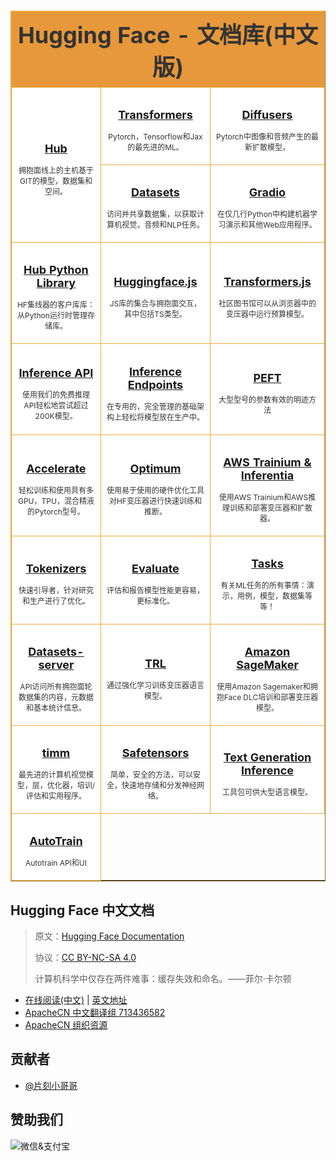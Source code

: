 <!-- Row Highlight Javascript -->
<script type="text/javascript">
	window.onload=function(){
	var tfrow = document.getElementById('tfhover').rows.length;
	var tbRow=[];
	for (var i=1;i<tfrow;i++) {
		tbRow[i]=document.getElementById('tfhover').rows[i];
		tbRow[i].onmouseover = function(){
		  this.style.backgroundColor = '#f3f8aa';
		};
		tbRow[i].onmouseout = function() {
		  this.style.backgroundColor = '#ffffff';
		};
	}
};
</script>

<style type="text/css">
table.tftable {font-size:12px;color:#333333;width:100%;border-width: 1px;border-color: #ebab3a;border-collapse: collapse;}
table.tftable th {font-size:36px;background-color:#e6983b;border-width: 1px;padding: 8px;border-style: solid;border-color: #ebab3a;text-align:center; height:120px;}
table.tftable tr {background-color:#ffffff;}
table.tftable td {font-size:12px;border-width: 1px;padding: 8px;border-style: solid;border-color: #ebab3a;text-align:center;}
</style>


<table id='tfhover' class='tftable' border='1'>
    <tr><th colspan='3'>Hugging Face - 文档库(中文版)</th></tr>
<tr>
    <td rowspan='2'>
        <h2><a href='https://huggingface.apachecn.org/docs/hub' target='_blank'>Hub</a></h2>
        <p>拥抱面线上的主机基于GIT的模型，数据集和空间。</p>
    </td>
    <td rowspan='1'>
        <h2><a href='https://huggingface.apachecn.org/docs/transformers' target='_blank'>Transformers</a></h2>
        <p>Pytorch，Tensorflow和Jax的最先进的ML。</p>
    </td>
    <td rowspan='1'>
        <h2><a href='https://huggingface.apachecn.org/docs/diffusers' target='_blank'>Diffusers</a></h2>
        <p>Pytorch中图像和音频产生的最新扩散模型。</p>
    </td>
</tr><tr>
    <td rowspan='1'>
        <h2><a href='https://huggingface.apachecn.org/docs/datasets' target='_blank'>Datasets</a></h2>
        <p>访问并共享数据集，以获取计算机视觉，音频和NLP任务。</p>
    </td>
    <td rowspan='1'>
        <h2><a href='https://huggingface.apachecn.orghttps://www.gradio.app/docs/' target='_blank'>Gradio</a></h2>
        <p>在仅几行Python中构建机器学习演示和其他Web应用程序。</p>
    </td>
</tr><tr>
    <td rowspan='1'>
        <h2><a href='https://huggingface.apachecn.org/docs/huggingface_hub' target='_blank'>Hub Python Library</a></h2>
        <p>HF集线器的客户库库：从Python运行时管理存储库。</p>
    </td>
    <td rowspan='1'>
        <h2><a href='https://huggingface.apachecn.org/docs/huggingface.js' target='_blank'>Huggingface.js</a></h2>
        <p>JS库的集合与拥抱面交互，其中包括TS类型。</p>
    </td>
    <td rowspan='1'>
        <h2><a href='https://huggingface.apachecn.org/docs/transformers.js' target='_blank'>Transformers.js</a></h2>
        <p>社区图书馆可以从浏览器中的变压器中运行预算模型。</p>
    </td>
</tr><tr>
    <td rowspan='1'>
        <h2><a href='https://huggingface.apachecn.org/docs/api-inference' target='_blank'>Inference API</a></h2>
        <p>使用我们的免费推理API轻松地尝试超过200K模型。</p>
    </td>
    <td rowspan='1'>
        <h2><a href='https://huggingface.apachecn.org/docs/inference-endpoints' target='_blank'>Inference Endpoints</a></h2>
        <p>在专用的，完全管理的基础架构上轻松将模型放在生产中。</p>
    </td>
    <td rowspan='1'>
        <h2><a href='https://huggingface.apachecn.org/docs/peft' target='_blank'>PEFT</a></h2>
        <p>大型型号的参数有效的明迹方法</p>
    </td>
</tr><tr>
    <td rowspan='1'>
        <h2><a href='https://huggingface.apachecn.org/docs/accelerate' target='_blank'>Accelerate</a></h2>
        <p>轻松训练和使用具有多GPU，TPU，混合精液的Pytorch型号。</p>
    </td>
    <td rowspan='1'>
        <h2><a href='https://huggingface.apachecn.org/docs/optimum' target='_blank'>Optimum</a></h2>
        <p>使用易于使用的硬件优化工具对HF变压器进行快速训练和推断。</p>
    </td>
    <td rowspan='1'>
        <h2><a href='https://huggingface.apachecn.org/docs/optimum-neuron' target='_blank'>AWS Trainium & Inferentia</a></h2>
        <p>使用AWS Trainium和AWS推理训练和部署变压器和扩散器。</p>
    </td>
</tr><tr>
    <td rowspan='1'>
        <h2><a href='https://huggingface.apachecn.org/docs/tokenizers' target='_blank'>Tokenizers</a></h2>
        <p>快速引导者，针对研究和生产进行了优化。</p>
    </td>
    <td rowspan='1'>
        <h2><a href='https://huggingface.apachecn.org/docs/evaluate' target='_blank'>Evaluate</a></h2>
        <p>评估和报告模型性能更容易，更标准化。</p>
    </td>
    <td rowspan='1'>
        <h2><a href='https://huggingface.apachecn.org/tasks' target='_blank'>Tasks</a></h2>
        <p>有关ML任务的所有事情：演示，用例，模型，数据集等等！</p>
    </td>
</tr><tr>
    <td rowspan='1'>
        <h2><a href='https://huggingface.apachecn.org/docs/datasets-server' target='_blank'>Datasets-server</a></h2>
        <p>API访问所有拥抱面轮数据集的内容，元数据和基本统计信息。</p>
    </td>
    <td rowspan='1'>
        <h2><a href='https://huggingface.apachecn.org/docs/trl' target='_blank'>TRL</a></h2>
        <p>通过强化学习训练变压器语言模型。</p>
    </td>
    <td rowspan='1'>
        <h2><a href='https://huggingface.apachecn.org/docs/sagemaker' target='_blank'>Amazon SageMaker</a></h2>
        <p>使用Amazon Sagemaker和拥抱Face DLC培训和部署变压器模型。</p>
    </td>
</tr><tr>
    <td rowspan='1'>
        <h2><a href='https://huggingface.apachecn.org/docs/timm' target='_blank'>timm</a></h2>
        <p>最先进的计算机视觉模型，层，优化器，培训/评估和实用程序。</p>
    </td>
    <td rowspan='1'>
        <h2><a href='https://huggingface.apachecn.org/docs/safetensors' target='_blank'>Safetensors</a></h2>
        <p>简单，安全的方法，可以安全，快速地存储和分发神经网络。</p>
    </td>
    <td rowspan='1'>
        <h2><a href='https://huggingface.apachecn.org/docs/text-generation-inference' target='_blank'>Text Generation Inference</a></h2>
        <p>工具包可供大型语言模型。</p>
    </td>
</tr>
<tr>
    <td rowspan='1'>
        <h2><a href='https://huggingface.apachecn.org/docs/autotrain' target='_blank'>AutoTrain</a></h2>
        <p>Autotrain API和UI</p>
    </td>
</tr>
</table>

## Hugging Face 中文文档

> 原文：[Hugging Face Documentation](https://huggingface.co/docs)
>
> 协议：[CC BY-NC-SA 4.0](http://creativecommons.org/licenses/by-nc-sa/4.0/)
>
> 计算机科学中仅存在两件难事：缓存失效和命名。——菲尔·卡尔顿

* [在线阅读(中文)](https://huggingface.apachecn.org) | [英文地址](https://huggingface.co/docs)
* [ApacheCN 中文翻译组 713436582](https://qm.qq.com/cgi-bin/qm/qr?k=5u_aAU-YlY3fH-m8meXTJzBEo2boQIUs&jump_from=webapi&authKey=CVZcReMt/vKdTXZBQ8ly+jWncXiSzzWOlrx5hybX5pSrKu6s0fvGX54+vHHlgYNt)
* [ApacheCN 组织资源](https://docs.apachecn.org/)

## 贡献者

* [@片刻小哥哥](https://github.com/jiangzhonglian)

## 赞助我们

<img src="http://data.apachecn.org/img/about/donate.jpg" alt="微信&支付宝" />
